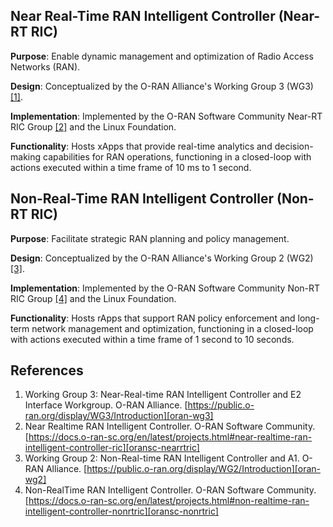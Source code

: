 ## Near Real-Time RAN Intelligent Controller (Near-RT RIC)

**Purpose**: Enable dynamic management and optimization of Radio Access Networks (RAN).

**Design**: Conceptualized by the O-RAN Alliance's Working Group 3 (WG3) [[1]][oran-wg3].

**Implementation**: Implemented by the O-RAN Software Community Near-RT RIC Group [[2]][oransc-nearrtric] and the Linux Foundation.

**Functionality**: Hosts xApps that provide real-time analytics and decision-making capabilities for RAN operations, functioning in a closed-loop with actions executed within a time frame of 10 ms to 1 second.

## Non-Real-Time RAN Intelligent Controller (Non-RT RIC)

**Purpose**: Facilitate strategic RAN planning and policy management.

**Design**: Conceptualized by the O-RAN Alliance's Working Group 2 (WG2) [[3]][oran-wg2].

**Implementation**: Implemented by the O-RAN Software Community Non-RT RIC Group [[4]][oransc-nonrtric] and the Linux Foundation.

**Functionality**: Hosts rApps that support RAN policy enforcement and long-term network management and optimization, functioning in a closed-loop with actions executed within a time frame of 1 second to 10 seconds.

## References
1. Working Group 3: Near-Real-time RAN Intelligent Controller and E2 Interface Workgroup. O-RAN Alliance. [https://public.o-ran.org/display/WG3/Introduction][oran-wg3]
2. Near Realtime RAN Intelligent Controller. O-RAN Software Community. [https://docs.o-ran-sc.org/en/latest/projects.html#near-realtime-ran-intelligent-controller-ric][oransc-nearrtric]
3. Working Group 2: Non-Real-time RAN Intelligent Controller and A1. O-RAN Alliance. [https://public.o-ran.org/display/WG2/Introduction][oran-wg2]
4. Non-RealTime RAN Intelligent Controller. O-RAN Software Community. [https://docs.o-ran-sc.org/en/latest/projects.html#non-realtime-ran-intelligent-controller-nonrtric][oransc-nonrtric]

<!-- References -->

[oran-wg3]: https://public.o-ran.org/display/WG3/Introduction
[oransc-nearrtric]: https://docs.o-ran-sc.org/en/latest/projects.html#near-realtime-ran-intelligent-controller-ric
[oran-wg2]: https://public.o-ran.org/display/WG2/Introduction
[oransc-nonrtric]: https://docs.o-ran-sc.org/en/latest/projects.html#non-realtime-ran-intelligent-controller-nonrtric
